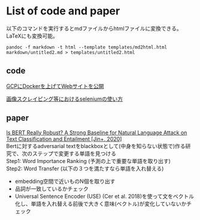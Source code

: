 # List of code and paper
以下のコマンドを実行するとmdファイルからhtmlファイルに変換できる。LaTeXにも変換可能。  
```
pandoc -f markdown -t html --template templates/md2html.html markdown/untitled2.md > templates/untitled2.html
```
## code
[GCPにDockerを上げてWebサイトを公開](https://github.com/tomo726/gcp_docker)

[画像スクレイピング等におけるseleniumの使い方](https://github.com/tomo726/selenium_usage)

## paper
[Is BERT Really Robust? A Strong Baseline for Natural Language Attack on Text Classification and Entailment [Jin+, 2020]](https://arxiv.org/pdf/1907.11932.pdf)  
Bertに対するadversarial textをblackboxとして(中身を知らない状態で)作る研究で、次のステップで変更する単語を見つける  
Step1: Word Importance Ranking (予測の上で重要な単語を取り出す)  
Step2: Word Transfer (以下の３つを満たすなら単語を入れ替える)

- embedding空間で近いものN個を取り出す  
- 品詞が一致しているかチェック
- Universal Sentence Encoder (USE) (Cer et al. 2018)を使って文をベクトル化し、単語を入れ替える前後で大きく意味(ベクトル)が変化していないかチェック
